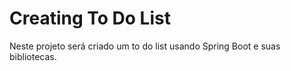# Creating To Do List
Neste projeto será criado um to do list usando Spring Boot e suas bibliotecas.